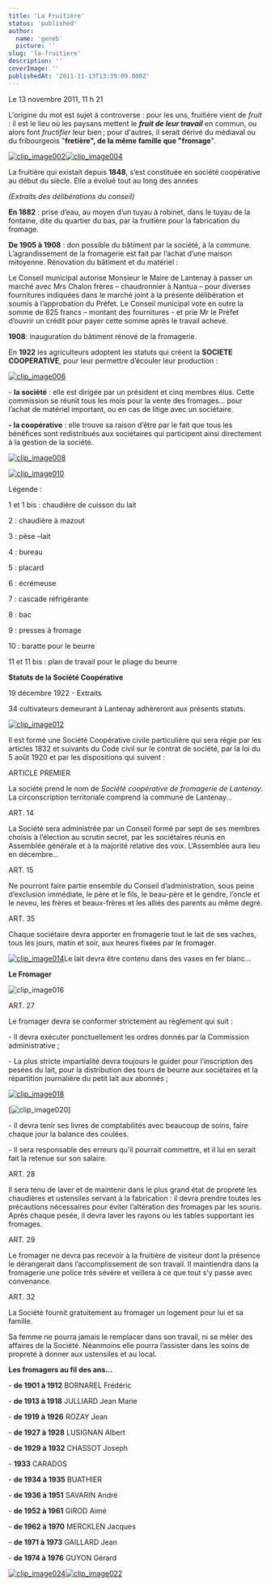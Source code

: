```yaml
---
title: 'La Fruitière'
status: 'published'
author:
  name: 'geneb'
  picture: ''
slug: 'la-fruitiere'
description: ''
coverImage: ''
publishedAt: '2011-11-13T13:39:09.000Z'
---
```


Le 13 novembre 2011, 11 h 21

L'origine du mot est sujet à controverse : pour les uns, fruitière vient de *fruit* : il est le lieu où les paysans mettent le ***fruit de leur travail*** en commun, ou alors font *fructifier* leur bien ; pour d'autres, il serait dérivé du médiaval ou du fribourgeois "**fretière", de la même famille que "fromage**".

[![clip_image002](img/beguelins/Windows-Live-Writer/222ec7ab81d9_144CD/clip_image002_thumb.jpg "clip_image002")](img/beguelins/Windows-Live-Writer/222ec7ab81d9_144CD/clip_image002_2.jpg)[![clip_image004](img/beguelins/Windows-Live-Writer/222ec7ab81d9_144CD/clip_image004_thumb.jpg "clip_image004")](img/beguelins/Windows-Live-Writer/222ec7ab81d9_144CD/clip_image004_2.jpg)

La fruitière qui existait depuis **1848**, s’est constituée en société coopérative au début du siècle. Elle a évolué tout au long des années

*(Extraits des délibérations du conseil)*

**En 1882** : prise d’eau, au moyen d’un tuyau à robinet, dans le tuyau de la fontaine, dite du quartier du bas, par la fruitière pour la fabrication du fromage.

**De 1905 à 1908** : don possible du bâtiment par la société, à la commune. L’agrandissement de la fromagerie est fait par l’achat d’une maison mitoyenne. Rénovation du bâtiment et du matériel :

Le Conseil municipal autorise Monsieur le Maire de Lantenay à passer un marché avec Mrs Chalon frères – chaudronnier à Nantua – pour diverses fournitures indiquées dans le marché joint à la présente délibération et soumis à l’approbation du Préfet. Le Conseil municipal vote en outre la somme de 825 francs – montant des fournitures - et prie Mr le Préfet d’ouvrir un crédit pour payer cette somme après le travail achevé.

**1908**: inauguration du bâtiment rénové de la fromagerie.

En **1922** les agriculteurs adoptent les statuts qui créent la **SOCIETE COOPERATIVE**, pour leur permettre d’écouler leur production :

[![clip_image006](img/beguelins/Windows-Live-Writer/222ec7ab81d9_144CD/clip_image006_thumb.jpg "clip_image006")](img/beguelins/Windows-Live-Writer/222ec7ab81d9_144CD/clip_image006_2.jpg)

\- **la société** : elle est dirigée par un président et cinq membres élus. Cette commission se réunit tous les mois pour la vente des fromages… pour l’achat de matériel important, ou en cas de litige avec un sociétaire.

**- la coopérative** : elle trouve sa raison d’être par le fait que tous les bénéfices sont redistribués aux sociétaires qui participent ainsi directement à la gestion de la société.

[![clip_image008](img/beguelins/Windows-Live-Writer/222ec7ab81d9_144CD/clip_image008_thumb.jpg "clip_image008")](img/beguelins/Windows-Live-Writer/222ec7ab81d9_144CD/clip_image008_2.jpg)

[![clip_image010](img/beguelins/Windows-Live-Writer/222ec7ab81d9_144CD/clip_image010_thumb.jpg "clip_image010")](img/beguelins/Windows-Live-Writer/222ec7ab81d9_144CD/clip_image010_2.jpg)

Légende :

1 et 1 bis : chaudière de cuisson du lait

2 : chaudière à mazout

3 : pèse –lait

4 : bureau

5 : placard

6 : écrémeuse

7 : cascade réfrigérante

8 : bac

9 : presses à fromage

10 : baratte pour le beurre

11 et 11 bis : plan de travail pour le pliage du beurre

**Statuts de la Société Coopérative**

19 décembre 1922 - Extraits

34 cultivateurs demeurant à Lantenay adhèreront aux présents statuts.

[![clip_image012](img/beguelins/Windows-Live-Writer/222ec7ab81d9_144CD/clip_image012_thumb.jpg "clip_image012")](img/beguelins/Windows-Live-Writer/222ec7ab81d9_144CD/clip_image012_2.jpg)

Il est formé une Société Coopérative civile particulière qui sera régie par les articles 1832 et suivants du Code civil sur le contrat de société, par la loi du 5 août 1920 et par les dispositions qui suivent :

ARTICLE PREMIER

La société prend le nom de *Société coopérative de fromagerie de Lantenay*. La circonscription territoriale comprend la commune de Lantenay…

ART. 14

La Société sera administrée par un Conseil formé par sept de ses membres choisis à l’élection au scrutin secret, par les sociétaires réunis en Assemblée générale et à la majorité relative des voix. L’Assemblée aura lieu en décembre…

ART. 15

Ne pourront faire partie ensemble du Conseil d’administration, sous peine d’exclusion immédiate, le père et le fils, le beau-père et le gendre, l’oncle et le neveu, les frères et beaux-frères et les alliés des parents au même degré.

ART. 35

Chaque sociétaire devra apporter en fromagerie tout le lait de ses vaches, tous les jours, matin et soir, aux heures fixées par le fromager.

[![clip_image014](img/beguelins/Windows-Live-Writer/222ec7ab81d9_144CD/clip_image014_thumb.jpg "clip_image014")](img/beguelins/Windows-Live-Writer/222ec7ab81d9_144CD/clip_image014_2.jpg)Le lait devra être contenu dans des vases en fer blanc…

**Le Fromager**

![clip_image016](img/beguelins/Windows-Live-Writer/222ec7ab81d9_144CD/clip_image016_thumb.jpg "clip_image016")

ART. 27

Le fromager devra se conformer strictement au règlement qui suit :

\- Il devra exécuter ponctuellement les ordres donnés par la Commission administrative ;

\- La plus stricte impartialité devra toujours le guider pour l’inscription des pesées du lait, pour la distribution des tours de beurre aux sociétaires et la répartition journalière du petit lait aux abonnés ;

[![clip_image018](img/beguelins/Windows-Live-Writer/222ec7ab81d9_144CD/clip_image018_thumb.jpg "clip_image018")](img/beguelins/Windows-Live-Writer/222ec7ab81d9_144CD/clip_image018_2.jpg)

[![clip_image020](img/beguelins/Windows-Live-Writer/222ec7ab81d9_144CD/clip_image020_3be19010-1557-4c7b-8522-f7eb3621d523.jpg "clip_image020")]

\- Il devra tenir ses livres de comptabilités avec beaucoup de soins, faire chaque jour la balance des coulées.

\- Il sera responsable des erreurs qu’il pourrait commettre, et il lui en serait fait la retenue sur son salaire.

ART. 28

Il sera tenu de laver et de maintenir dans le plus grand état de propreté les chaudières et ustensiles servant à la fabrication : il devra prendre toutes les précautions nécessaires pour éviter l’altération des fromages par les souris. Après chaque pesée, il devra laver les rayons ou les tables supportant les fromages.

ART. 29

Le fromager ne devra pas recevoir à la fruitière de visiteur dont la présence le dérangerait dans l’accomplissement de son travail. Il maintiendra dans la fromagerie une police très sévère et veillera à ce que tout s’y passe avec convenance.

ART. 32

La Société fournit gratuitement au fromager un logement pour lui et sa famille.

Sa femme ne pourra jamais le remplacer dans son travail, ni se mêler des affaires de la Société. Néanmoins elle pourra l’assister dans les soins de propreté à donner aux ustensiles et au local.

**Les fromagers au fil des ans…**

\- **de 1901 à 1912** BORNAREL Frédéric

\- **de 1913 à 1918** JULLIARD Jean Marie

\- **de 1919 à 1926** ROZAY Jean

\- **de 1927 à 1928** LUSIGNAN Albert

\- **de 1929 à 1932** CHASSOT Joseph

\- **1933** CARADOS

\- **de 1934 à 1935** BUATHIER

\- **de 1936 à 1951** SAVARIN André

\- **de 1952 à 1961** GIROD Aimé

\- **de 1962 à 1970** MERCKLEN Jacques

\- **de 1971 à 1973** GAILLARD Jean

\- **de 1974 à 1976** GUYON Gérard

[![clip_image024](img/beguelins/Windows-Live-Writer/222ec7ab81d9_144CD/clip_image024_thumb.jpg "clip_image024")](img/beguelins/Windows-Live-Writer/222ec7ab81d9_144CD/clip_image024_2.jpg)[![clip_image022](img/beguelins/Windows-Live-Writer/222ec7ab81d9_144CD/clip_image022_thumb.jpg "clip_image022")](img/beguelins/Windows-Live-Writer/222ec7ab81d9_144CD/clip_image022_2.jpg)
